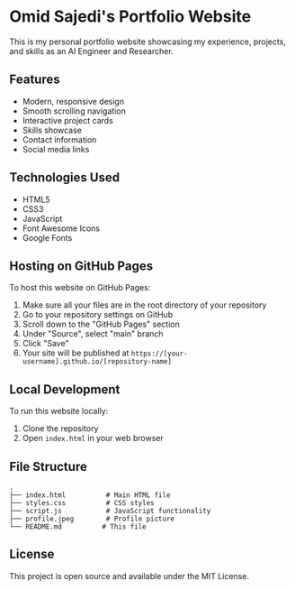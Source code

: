 # Omid Sajedi's Portfolio Website

This is my personal portfolio website showcasing my experience, projects, and skills as an AI Engineer and Researcher.

## Features

- Modern, responsive design
- Smooth scrolling navigation
- Interactive project cards
- Skills showcase
- Contact information
- Social media links

## Technologies Used

- HTML5
- CSS3
- JavaScript
- Font Awesome Icons
- Google Fonts

## Hosting on GitHub Pages

To host this website on GitHub Pages:

1. Make sure all your files are in the root directory of your repository
2. Go to your repository settings on GitHub
3. Scroll down to the "GitHub Pages" section
4. Under "Source", select "main" branch
5. Click "Save"
6. Your site will be published at `https://[your-username].github.io/[repository-name]`

## Local Development

To run this website locally:

1. Clone the repository
2. Open `index.html` in your web browser

## File Structure

```
.
├── index.html          # Main HTML file
├── styles.css          # CSS styles
├── script.js           # JavaScript functionality
├── profile.jpeg        # Profile picture
└── README.md          # This file
```

## License

This project is open source and available under the MIT License. 